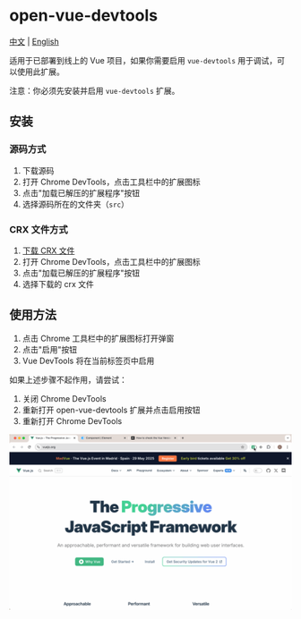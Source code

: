 # open-vue-devtools

[中文](README.md) | [English](README_en.md)

适用于已部署到线上的 Vue 项目，如果你需要启用 `vue-devtools` 用于调试，可以使用此扩展。

注意：你必须先安装并启用 `vue-devtools` 扩展。

## 安装

### 源码方式

1. 下载源码
2. 打开 Chrome DevTools，点击工具栏中的扩展图标
3. 点击"加载已解压的扩展程序"按钮
4. 选择源码所在的文件夹（`src`）

### CRX 文件方式

1. [下载 CRX 文件](https://github.com/todrfu/browser-ext-open-vue-devtools/actions/runs/14104123349)
2. 打开 Chrome DevTools，点击工具栏中的扩展图标
3. 点击"加载已解压的扩展程序"按钮
4. 选择下载的 crx 文件

## 使用方法

1. 点击 Chrome 工具栏中的扩展图标打开弹窗
2. 点击"启用"按钮
3. Vue DevTools 将在当前标签页中启用

如果上述步骤不起作用，请尝试：

1. 关闭 Chrome DevTools
2. 重新打开 open-vue-devtools 扩展并点击启用按钮
3. 重新打开 Chrome DevTools

![demo](./demo.gif) 